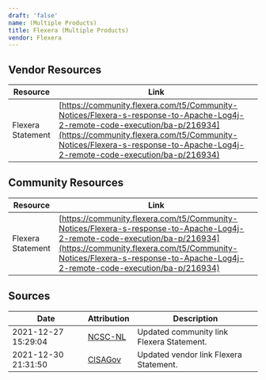 ```yaml
---
draft: 'false'
name: (Multiple Products)
title: Flexera (Multiple Products)
vendor: Flexera
---
```


## Vendor Resources
| Resource | Link |
| --- | --- |
| Flexera Statement | [https://community.flexera.com/t5/Community-Notices/Flexera-s-response-to-Apache-Log4j-2-remote-code-execution/ba-p/216934](https://community.flexera.com/t5/Community-Notices/Flexera-s-response-to-Apache-Log4j-2-remote-code-execution/ba-p/216934) |

## Community Resources
| Resource | Link |
| --- | --- |
| Flexera Statement | [https://community.flexera.com/t5/Community-Notices/Flexera-s-response-to-Apache-Log4j-2-remote-code-execution/ba-p/216934](https://community.flexera.com/t5/Community-Notices/Flexera-s-response-to-Apache-Log4j-2-remote-code-execution/ba-p/216934) |


## Sources
| Date | Attribution | Description |
| --- | --- | --- |
| 2021-12-27 15:29:04 | [NCSC-NL](https://github.com/NCSC-NL/log4shell/blob/main/software/README.md) | Updated community link Flexera Statement.  |
| 2021-12-30 21:31:50 | [CISAGov](https://raw.githubusercontent.com/cisagov/log4j-affected-db/develop/README.md) | Updated vendor link Flexera Statement.  |
